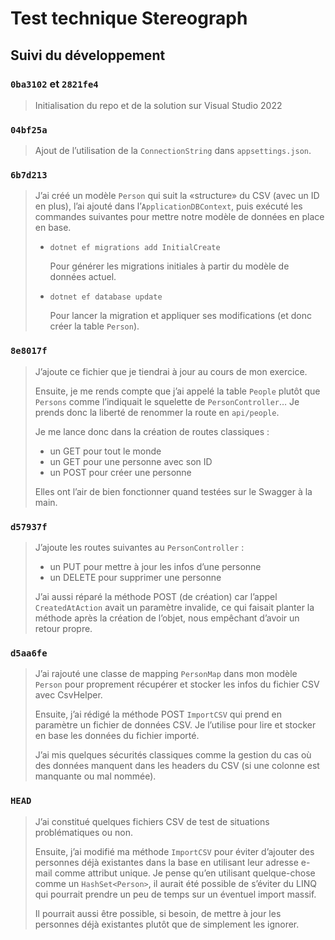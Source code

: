 # Test technique Stereograph

## Suivi du développement

### `0ba3102` et `2821fe4`

> Initialisation du repo et de la solution sur Visual Studio 2022

### `04bf25a`

> Ajout de l’utilisation de la `ConnectionString` dans `appsettings.json`.

### `6b7d213`

> J’ai créé un modèle `Person` qui suit la «structure» du CSV (avec un ID en plus), l’ai ajouté dans l’`ApplicationDBContext`, puis exécuté les commandes suivantes pour mettre notre modèle de données en place en base.
>
> - `dotnet ef migrations add InitialCreate`
>
>   Pour générer les migrations initiales à partir du modèle de données actuel.
>
> - `dotnet ef database update`
>
>   Pour lancer la migration et appliquer ses modifications (et donc créer la table `Person`).

### `8e8017f`

> J’ajoute ce fichier que je tiendrai à jour au cours de mon exercice.
>
> Ensuite, je me rends compte que j’ai appelé la table `People` plutôt que `Persons` comme l’indiquait le squelette de `PersonController`… Je prends donc la liberté de renommer la route en `api/people`.
>
> Je me lance donc dans la création de routes classiques :
>
> - un GET pour tout le monde
> - un GET pour une personne avec son ID
> - un POST pour créer une personne
>
> Elles ont l’air de bien fonctionner quand testées sur le Swagger à la main.

### `d57937f`

> J’ajoute les routes suivantes au `PersonController` :
>
> - un PUT pour mettre à jour les infos d’une personne
> - un DELETE pour supprimer une personne
>
> J’ai aussi réparé la méthode POST (de création) car l’appel `CreatedAtAction` avait un paramètre invalide, ce qui faisait planter la méthode après la création de l’objet, nous empêchant d’avoir un retour propre.

### `d5aa6fe`

> J’ai rajouté une classe de mapping `PersonMap` dans mon modèle `Person` pour proprement récupérer et stocker les infos du fichier CSV avec CsvHelper.
>
> Ensuite, j’ai rédigé la méthode POST `ImportCSV` qui prend en paramètre un fichier de données CSV. Je l’utilise pour lire et stocker en base les données du fichier importé.
>
> J’ai mis quelques sécurités classiques comme la gestion du cas où des données manquent dans les headers du CSV (si une colonne est manquante ou mal nommée).

### `HEAD`

> J’ai constitué quelques fichiers CSV de test de situations problématiques ou non.
>
> Ensuite, j’ai modifié ma méthode `ImportCSV` pour éviter d’ajouter des personnes déjà existantes dans la base en utilisant leur adresse e-mail comme attribut unique. Je pense qu’en utilisant quelque-chose comme un `HashSet<Person>`, il aurait été possible de s’éviter du LINQ qui pourrait prendre un peu de temps sur un éventuel import massif.
>
> Il pourrait aussi être possible, si besoin, de mettre à jour les personnes déjà existantes plutôt que de simplement les ignorer.
